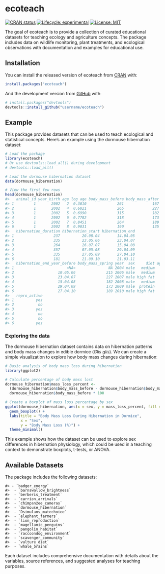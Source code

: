 
<!-- README.md is generated from README.Rmd. Please edit that file -->

# ecoteach

<!-- badges: start -->

[![CRAN
status](https://www.r-pkg.org/badges/version/ecoteach)](https://CRAN.R-project.org/package=ecoteach)
[![Lifecycle:
experimental](https://img.shields.io/badge/lifecycle-experimental-orange.svg)](https://lifecycle.r-lib.org/articles/stages.html#experimental)
[![License:
MIT](https://img.shields.io/badge/License-MIT-yellow.svg)](https://opensource.org/licenses/MIT)
<!-- badges: end -->

The goal of ecoteach is to provide a collection of curated educational
datasets for teaching ecology and agriculture concepts. The package
includes data on wildlife monitoring, plant treatments, and ecological
observations with documentation and examples for educational use.

## Installation

You can install the released version of ecoteach from
[CRAN](https://CRAN.R-project.org) with:

``` r
install.packages("ecoteach")
```

And the development version from [GitHub](https://github.com/) with:

``` r
# install.packages("devtools")
devtools::install_github("username/ecoteach")
```

## Example

This package provides datasets that can be used to teach ecological and
statistical concepts. Here’s an example using the dormouse hibernation
dataset:

``` r
# Load the package
library(ecoteach)
# Or use devtools::load_all() during development
# devtools::load_all()

# Load the dormouse hibernation dataset
data(dormouse_hibernation)

# View the first few rows
head(dormouse_hibernation)
#>   animal_id year_birth age log_age body_mass_before body_mass_after
#> 1         1       2002   2  0.3010              261             167
#> 2         1       2002   4  0.6021              265             227
#> 3         1       2002   5  0.6990              315             182
#> 4         1       2002   6  0.7782              318             173
#> 5         1       2002   7  0.8451              264             189
#> 6         1       2002   8  0.9031              190             135
#>   hibernation_duration hibernation_start hibernation_end
#> 1                  237          20.08.04        14.04.05
#> 2                  335          23.05.06        23.04.07
#> 3                  264          26.07.07        15.04.08
#> 4                  357          07.05.08        29.04.09
#> 5                  335          27.05.09        27.04.10
#> 6                  181          21.09.10        21.03.11
#>   hibernation_end_year_before body_mass_spring year  sex     diet age_death
#> 1                        <NA>               NA 2004 male   medium        11
#> 2                    10.05.06              215 2006 male   medium        11
#> 3                    23.04.07              227 2007 male high fat        11
#> 4                    15.04.08              182 2008 male   medium        11
#> 5                    29.04.09              173 2009 male  protein        11
#> 6                    27.04.10              189 2010 male high fat        11
#>   repro_active
#> 1          yes
#> 2           no
#> 3          yes
#> 4           no
#> 5           no
#> 6          yes
```

### Exploring the data

The dormouse hibernation dataset contains data on hibernation patterns
and body mass changes in edible dormice (*Glis glis*). We can create a
simple visualization to explore how body mass changes during
hibernation:

``` r
# Basic analysis of body mass loss during hibernation
library(ggplot2)

# Calculate percentage of body mass lost
dormouse_hibernation$mass_loss_percent <- 
  (dormouse_hibernation$body_mass_before - dormouse_hibernation$body_mass_after) / 
  dormouse_hibernation$body_mass_before * 100

# Create a boxplot of mass loss percentage by sex
ggplot(dormouse_hibernation, aes(x = sex, y = mass_loss_percent, fill = sex)) +
  geom_boxplot() +
  labs(title = "Body Mass Loss During Hibernation in Dormice",
       x = "Sex",
       y = "Body Mass Loss (%)") +
  theme_minimal()
```

This example shows how the dataset can be used to explore sex
differences in hibernation physiology, which could be used in a teaching
context to demonstrate boxplots, t-tests, or ANOVA.

## Available Datasets

The package includes the following datasets:

    #> - `badger_energy`
    #>  - `barnswallow_brightness`
    #>  - `berberis_treatment`
    #>  - `carrion_arrivals`
    #>  - `chimpanzee_cameras`
    #>  - `dormouse_hibernation`
    #>  - `Dsimulans_matechoice`
    #>  - `elephant_farmers`
    #>  - `lion_reproduction`
    #>  - `magellanic_penguins`
    #>  - `pangolin_habitat`
    #>  - `raccoondog_environment`
    #>  - `scavenger_community`
    #>  - `vulture_diet`
    #>  - `whale_brains`

Each dataset includes comprehensive documentation with details about the
variables, source references, and suggested analyses for teaching
purposes.
